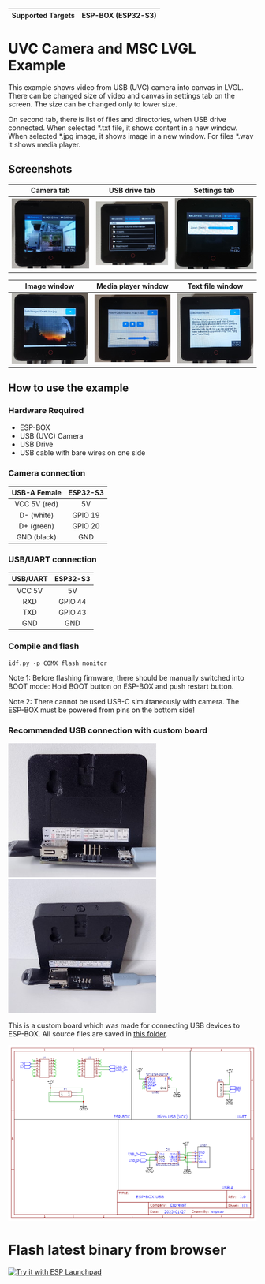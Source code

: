 | Supported Targets | ESP-BOX (ESP32-S3) |
| ----------------- | ------------------ |

# UVC Camera and MSC LVGL Example

This example shows video from USB (UVC) camera into canvas in LVGL. There can be changed size of video and canvas in settings tab on the screen. The size can be changed only to lower size. 

On second tab, there is list of files and directories, when USB drive connected. When selected *.txt file, it shows content in a new window. When selected *.jpg image, it shows image in a new window. For files *.wav it shows media player.

## Screenshots

|  Camera tab  | USB drive tab | Settings tab |
| :----------: | :-----------: | :----------: |
| ![Camera tab](/doc/images/camera_tab.jpg) | ![USB drive tab](/doc/images/files_tab.jpg) | ![USB drive tab](/doc/images/settings_tab.jpg) |

|  Image window  |   Media player window | Text file window |
| :------------: | :-------------------: | :--------------: |
| ![Camera tab](/doc/images/image_window.jpg) | ![USB drive tab](/doc/images/media_player.jpg) | ![USB drive tab](/doc/images/text_file.jpg) |

## How to use the example

### Hardware Required

* ESP-BOX
* USB (UVC) Camera
* USB Drive
* USB cable with bare wires on one side

### Camera connection

|  USB-A Female  |   ESP32-S3 |
| :------------: | :--------: |
|   VCC 5V (red) |     5V     |
|   D- (white)   |   GPIO 19  |
|   D+ (green)   |   GPIO 20  |
|   GND (black)  |     GND    |

### USB/UART connection

|    USB/UART    |   ESP32-S3 |
| :------------: | :--------: |
|   VCC 5V       |     5V     |
|     RXD        |   GPIO 44  |
|     TXD        |   GPIO 43  |
|     GND        |     GND    |


### Compile and flash

```
idf.py -p COMX flash monitor
```

Note 1: Before flashing firmware, there should be manually switched into BOOT mode: Hold BOOT button on ESP-BOX and push restart button. 

Note 2: There cannot be used USB-C simultaneously with camera. The ESP-BOX must be powered from pins on the bottom side!

### Recommended USB connection with custom board

![Camera tab](doc/images/custom_pcb.jpg) ![USB drive tab](doc/images/custom_pcb_1.jpg)

This is a custom board which was made for connecting USB devices to ESP-BOX. All source files are saved in [this folder](doc/hardware/).

<img src="doc/hardware/schematic.png">

# Flash latest binary from browser

<a href="https://espressif.github.io/esp-launchpad/?flashConfigURL=https://espzav.github.io/UVC-Camera-and-MSC-LVGL-Example/launchpad.toml">
    <img alt="Try it with ESP Launchpad" src="https://espressif.github.io/esp-launchpad/assets/try_with_launchpad.png" width="250" height="70">
</a>